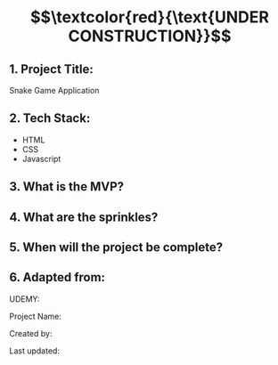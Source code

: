 # $$\textcolor{red}{\text{UNDER CONSTRUCTION}}$$

## 1. Project Title:

Snake Game Application 

## 2. Tech Stack: 

- HTML
- CSS
- Javascript

## 3. What is the MVP?

## 4. What are the sprinkles? 

## 5. When will the project be complete? 

## 6. Adapted from: 

UDEMY: 

Project Name: 

Created by: 

Last updated: 
